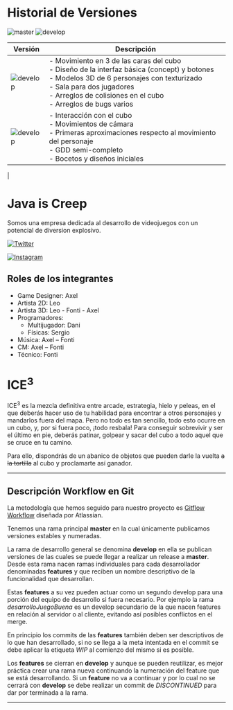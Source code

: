 # Historial de Versiones

![master](https://img.shields.io/badge/master-v0.0.0-green?style=for-the-badge&logo=appveyor)
![develop](https://img.shields.io/badge/develop-v0.2.0-blue?style=for-the-badge&logo=appveyor)

| Versión | Descripción |
| ------------- | ------------- |
|![develop](https://img.shields.io/badge/develop-v0.2.0-blue?style=for-the-badge&logo=appveyor) | - Movimiento en 3 de las caras del cubo <br> - Diseño de la interfaz básica (concept) y botones <br> - Modelos 3D de 6 personajes con texturizado <br> - Sala para dos jugadores <br> - Arreglos de colisiones en el cubo <br> - Arreglos de bugs varios| 
![develop](https://img.shields.io/badge/develop-v0.1.0-blue?style=for-the-badge&logo=appveyor)  | - Interacción con el cubo <br> - Movimientos de cámara<br>- Primeras aproximaciones respecto al movimiento del personaje <br> - GDD semi-completo<br> - Bocetos y diseños iniciales  
|


# Java is Creep

Somos una empresa dedicada al desarrollo de videojuegos con un potencial de diversion explosivo.

[![Twitter](https://img.shields.io/twitter/follow/java_is_creep?label=Follow&style=social)](https://twitter.com/intent/follow?screen_name=java_is_creep)

[![Instagram](https://img.shields.io/badge/Follow--green?style=social&logo=instagram)](https://www.instagram.com/java_is_creep/)


## Roles de los integrantes
- Game Designer: Axel
- Artista 2D: Leo
- Artista 3D: Leo - Fonti - Axel
- Programadores:
    - Multijugador: Dani
    - Físicas: Sergio
-	Música: Axel – Fonti
-	CM: Axel – Fonti
-   Técnico: Fonti



# ICE<sup>3</sup>
ICE<sup>3</sup> es la mezcla definitiva entre arcade, estrategia, hielo y peleas, en el que deberás hacer uso de tu habilidad para encontrar a otros personajes y mandarlos fuera del mapa. Pero no todo es tan sencillo, todo esto ocurre en un cubo, y, por si fuera poco, ¡todo resbala! Para conseguir sobrevivir y ser el último en pie, deberás patinar, golpear y sacar del cubo a todo aquel que se cruce en tu camino.

Para ello, dispondrás de un abanico de objetos que pueden darle la vuelta <strike>a la tortilla</strike> al cubo y proclamarte así ganador.

___
## Descripción Workflow en Git

La metodología que hemos seguido para nuestro proyecto es [Gitflow Workflow](https://www.atlassian.com/git/tutorials/comparing-workflows/gitflow-workflow) diseñada por Atlassian.

Tenemos una rama principal **master** en la cual únicamente publicamos versiones estables y numeradas.

La rama de desarrollo general se denomina **develop** en ella se publican versiones de las cuales se puede llegar a realizar un release a **master**. Desde esta rama nacen ramas individuales para cada desarrollador denominadas **features** y que reciben un nombre descriptivo de la funcionalidad que desarrollan.

Estas **features** a su vez pueden actuar como un segundo develop para una porción del equipo de desarrollo si fuera necesario. Por ejemplo la rama _desarrolloJuegoBuena_ es un develop secundario de la que nacen features en relación al servidor o al cliente, evitando así posibles conflictos en el merge. 

En principio los commits de las **features** también deben ser descriptivos de lo que han desarrollado, si no se llega a la meta intentada en el commit se debe aplicar la etiqueta *WIP* al comienzo del mismo si es posible.

Los **features** se cierran en **develop** y aunque se pueden reutilizar, es mejor práctica crear una rama nueva continuando la numeración del feature que se está desarrollando. Si un **feature** no va a continuar y por lo cual no se cerrará con **develop** se debe realizar un commit de *DISCONTINUED* para dar por terminada a la rama.
___



